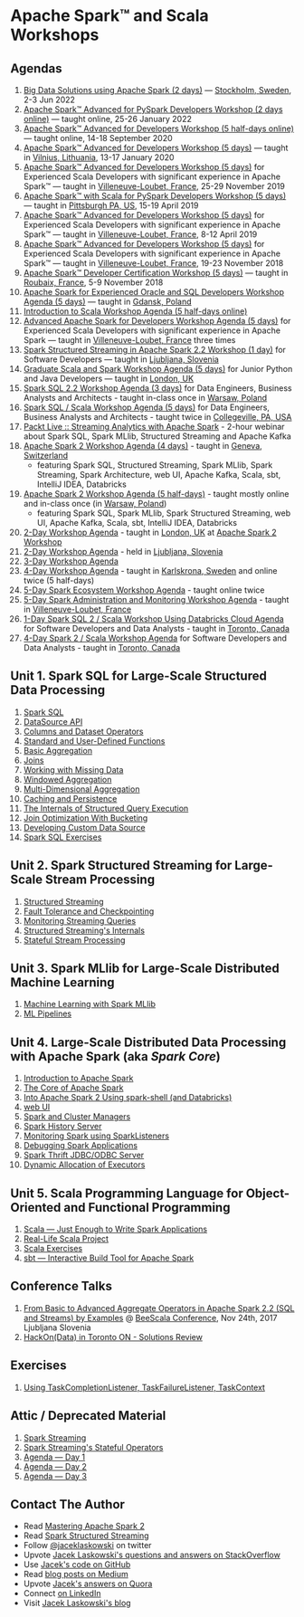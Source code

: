 # Apache Spark™ and Scala Workshops

## Agendas

1. [Big Data Solutions using Apache Spark (2 days)](https://jaceklaskowski.github.io/spark-workshop/slides/00_agenda-2-days-Big-Data-Solutions-using-Apache-Spark.html) &mdash; [Stockholm, Sweden](https://en.wikipedia.org/wiki/Stockholm), 2-3 Jun 2022
1. [Apache Spark™ Advanced for PySpark Developers Workshop (2 days online)](https://jaceklaskowski.github.io/spark-workshop/slides/00_agenda-2-days-Spark-SQL-for-PySpark-Developers.html) &mdash; taught online, 25-26 January 2022
1. [Apache Spark™ Advanced for Developers Workshop (5 half-days online)](https://jaceklaskowski.github.io/spark-workshop/slides/00_agenda-5-days-online-Apache-Spark-Advanced-for-Developers.html) &mdash; taught online, 14-18 September 2020
1. [Apache Spark™ Advanced for Developers Workshop (5 days)](https://jaceklaskowski.github.io/spark-workshop/slides/00_agenda-5-days-Apache-Spark-Advanced-for-Developers.html) &mdash; taught in [Vilnius, Lithuania](https://en.wikipedia.org/wiki/Vilnius), 13-17 January 2020
1. [Apache Spark™ Advanced for Developers Workshop (5 days)](https://jaceklaskowski.github.io/spark-workshop/slides/00_agenda-5-days-Apache-Spark-Advanced-for-Developers-1911.html) for Experienced Scala Developers with significant experience in Apache Spark™ &mdash; taught in [Villeneuve-Loubet, France](https://en.wikipedia.org/wiki/Villeneuve-Loubet), 25-29 November 2019
1. [Apache Spark™ with Scala for PySpark Developers Workshop (5 days)](https://jaceklaskowski.github.io/spark-workshop/slides/00_agenda-5-days-Apache-Spark-with-Scala-for-PySpark-Developers-Workshop.html) &mdash; taught in [Pittsburgh PA, US](https://en.wikipedia.org/wiki/Pittsburgh), 15-19 April 2019
1. [Apache Spark™ Advanced for Developers Workshop (5 days)](https://jaceklaskowski.github.io/spark-workshop/slides/00_agenda-5-days-Apache-Spark-Advanced-for-Developers-1904.html) for Experienced Scala Developers with significant experience in Apache Spark™ &mdash; taught in [Villeneuve-Loubet, France](https://en.wikipedia.org/wiki/Villeneuve-Loubet), 8-12 April 2019
1. [Apache Spark™ Advanced for Developers Workshop (5 days)](https://jaceklaskowski.github.io/spark-workshop/slides/00_agenda-5-days-Apache-Spark-Advanced-for-Developers_2018.html) for Experienced Scala Developers with significant experience in Apache Spark™ &mdash; taught in [Villeneuve-Loubet, France](https://en.wikipedia.org/wiki/Villeneuve-Loubet), 19-23 November 2018
1. [Apache Spark™ Developer Certification Workshop (5 days)](https://jaceklaskowski.github.io/spark-workshop/slides/00_agenda-5-days-Apache-Spark-Developer-Certification.html) &mdash; taught in [Roubaix, France](https://en.wikipedia.org/wiki/Roubaix), 5-9 November 2018
1. [Apache Spark for Experienced Oracle and SQL Developers Workshop Agenda (5 days)](https://jaceklaskowski.github.io/spark-workshop/slides/00_agenda-5-days-Apache-Spark-for-Experienced-Oracle-and-SQL-Developers.html) &mdash; taught in [Gdansk, Poland](https://en.wikipedia.org/wiki/Gda%C5%84sk)
1. [Introduction to Scala Workshop Agenda (5 half-days online)](https://jaceklaskowski.github.io/spark-workshop/slides/00_agenda-5-days-online-intro-to-scala.html)
1. [Advanced Apache Spark for Developers Workshop Agenda (5 days)](https://jaceklaskowski.github.io/spark-workshop/slides/00_agenda-5-days-advanced-spark-developers.html) for Experienced Scala Developers with significant experience in Apache Spark &mdash; taught in [Villeneuve-Loubet, France](https://en.wikipedia.org/wiki/Villeneuve-Loubet) three times
1. [Spark Structured Streaming in Apache Spark 2.2 Workshop (1 day)](https://jaceklaskowski.github.io/spark-workshop/slides/00_agenda-1-day-spark-structured-streaming.html) for Software Developers &mdash; taught in [Ljubljana, Slovenia](https://en.wikipedia.org/wiki/Ljubljana)
1. [Graduate Scala and Spark Workshop Agenda (5 days)](https://jaceklaskowski.github.io/spark-workshop/slides/00_agenda-5-days-graduate-scala-spark.html) for Junior Python and Java Developers &mdash; taught in [London, UK](https://en.wikipedia.org/wiki/London)
1. [Spark SQL 2.2 Workshop Agenda (3 days)](https://jaceklaskowski.github.io/spark-workshop/slides/00_agenda-3-days-Spark-SQL.html) for Data Engineers, Business Analysts and Architects - taught in-class once in [Warsaw, Poland](https://en.wikipedia.org/wiki/Warsaw)
1. [Spark SQL / Scala Workshop Agenda (5 days)](https://jaceklaskowski.github.io/spark-workshop/slides/00_agenda-5-days-Scala-SparkSQL.html) for Data Engineers, Business Analysts and Architects - taught twice in [Collegeville, PA, USA](https://en.wikipedia.org/wiki/Collegeville,_Pennsylvania)
1. [Packt Live :: Streaming Analytics with Apache Spark](https://jaceklaskowski.github.io/spark-workshop/slides/00_Packt_Live_Streaming_Analytics.html) - 2-hour webinar about Spark SQL, Spark MLlib, Structured Streaming and Apache Kafka
1. [Apache Spark 2 Workshop Agenda (4 days)](https://jaceklaskowski.github.io/spark-workshop/slides/00_agenda-4-days-Scala-SparkSQL-Streaming-MLlib-Kafka.html) - taught in [Geneva, Switzerland](https://en.wikipedia.org/wiki/Geneva)
    * featuring Spark SQL, Structured Streaming, Spark MLlib, Spark Streaming, Spark Architecture, web UI, Apache Kafka, Scala, sbt, IntelliJ IDEA, Databricks
1. [Apache Spark 2 Workshop Agenda (5 half-days)](https://jaceklaskowski.github.io/spark-workshop/slides/00_agenda-5-half-days-Scala-SparkSQL-SparkMLlib-Kafka.html) - taught mostly online and in-class once (in [Warsaw, Poland](https://en.wikipedia.org/wiki/Warsaw))
    * featuring Spark SQL, Spark MLlib, Spark Structured Streaming, web UI, Apache Kafka, Scala, sbt, IntelliJ IDEA, Databricks
1. [2-Day Workshop Agenda](https://jaceklaskowski.github.io/spark-workshop/slides/00_agenda-2-days.html) - taught in [London, UK](https://en.wikipedia.org/wiki/London) at [Apache Spark 2 Workshop](http://www.meetup.com/London-Spark-Coding-Dojo/events/233488536/)
1. [2-Day Workshop Agenda](https://jaceklaskowski.github.io/spark-workshop/slides/00_agenda-2-days-ljubljana.html) - held in [Ljubljana, Slovenia](https://en.wikipedia.org/wiki/Ljubljana)
1. [3-Day Workshop Agenda](https://jaceklaskowski.github.io/spark-workshop/slides/00_agenda.html)
1. [4-Day Workshop Agenda](https://jaceklaskowski.github.io/spark-workshop/slides/00_agenda-4-days.html) - taught in [Karlskrona, Sweden](https://en.wikipedia.org/wiki/Karlskrona) and online twice (5 half-days)
1. [5-Day Spark Ecosystem Workshop Agenda](https://jaceklaskowski.github.io/spark-workshop/slides/00_agenda-5-days-Spark-Ecosystem.html) - taught online twice
1. [5-Day Spark Administration and Monitoring Workshop Agenda](https://jaceklaskowski.github.io/spark-workshop/slides/00_agenda-5-days-Spark-Administration-Monitoring.html) - taught in [Villeneuve-Loubet, France](https://en.wikipedia.org/wiki/Villeneuve-Loubet)
1. [1-Day Spark SQL 2 / Scala Workshop Using Databricks Cloud Agenda](https://jaceklaskowski.github.io/spark-workshop/slides/00_agenda-1-day-SparkSQL-Databricks-Cloud.html) for Software Developers and Data Analysts - taught in [Toronto, Canada](https://en.wikipedia.org/wiki/Toronto)
1. [4-Day Spark 2 / Scala Workshop Agenda](https://jaceklaskowski.github.io/spark-workshop/slides/00_agenda-4-days-toronto.html) for Software Developers and Data Analysts - taught in [Toronto, Canada](https://en.wikipedia.org/wiki/Toronto)

## Unit 1. Spark SQL for Large-Scale Structured Data Processing

1. [Spark SQL](https://jaceklaskowski.github.io/spark-workshop/slides/spark-sql.html)
1. [DataSource API](https://jaceklaskowski.github.io/spark-workshop/slides/01_datasource.html)
1. [Columns and Dataset Operators](https://jaceklaskowski.github.io/spark-workshop/slides/spark-sql-columns-and-dataset-operators.html)
1. [Standard and User-Defined Functions](https://jaceklaskowski.github.io/spark-workshop/slides/spark-sql-standard-functions-udfs.html)
1. [Basic Aggregation](https://jaceklaskowski.github.io/spark-workshop/slides/spark-sql-basic-aggregation.html)
1. [Joins](https://jaceklaskowski.github.io/spark-workshop/slides/spark-sql-joins.html)
1. [Working with Missing Data](https://jaceklaskowski.github.io/spark-workshop/slides/spark-sql-Working-with-Missing-Data.html)
1. [Windowed Aggregation](https://jaceklaskowski.github.io/spark-workshop/slides/spark-sql-windowed-aggregation.html)
1. [Multi-Dimensional Aggregation](https://jaceklaskowski.github.io/spark-workshop/slides/spark-sql-multi-dimensional-aggregation.html)
1. [Caching and Persistence](https://jaceklaskowski.github.io/spark-workshop/slides/spark-sql-dataset-caching-and-persistence.html)
1. [The Internals of Structured Query Execution](https://jaceklaskowski.github.io/spark-workshop/slides/spark-sql-internals-of-structured-query-execution.html)
1. [Join Optimization With Bucketing](https://jaceklaskowski.github.io/spark-workshop/slides/spark-sql-bucketing.html)
1. [Developing Custom Data Source](https://jaceklaskowski.github.io/spark-workshop/slides/spark-sql-Developing-Custom-Data-Source.html)
1. [Spark SQL Exercises](https://jaceklaskowski.github.io/spark-workshop/slides/spark-sql-exercises.html)

## Unit 2. Spark Structured Streaming for Large-Scale Stream Processing

1. [Structured Streaming](https://jaceklaskowski.github.io/spark-workshop/slides/spark-structured-streaming.html)
1. [Fault Tolerance and Checkpointing](https://jaceklaskowski.github.io/spark-workshop/slides/structured-streaming-checkpointing.html)
1. [Monitoring Streaming Queries](https://jaceklaskowski.github.io/spark-workshop/slides/structured-streaming-monitoring.html)
1. [Structured Streaming's Internals](https://jaceklaskowski.github.io/spark-workshop/slides/structured-streaming-internals.html)
1. [Stateful Stream Processing](https://jaceklaskowski.github.io/spark-workshop/slides/structured-streaming-stateful-stream-processing.html)

## Unit 3. Spark MLlib for Large-Scale Distributed Machine Learning

1. [Machine Learning with Spark MLlib](https://jaceklaskowski.github.io/spark-workshop/slides/spark-mllib.html)
2. [ML Pipelines](https://jaceklaskowski.github.io/spark-workshop/slides/spark-mllib-ml-pipelines.html)

## Unit 4. Large-Scale Distributed Data Processing with Apache Spark (aka _Spark Core_)

1. [Introduction to Apache Spark](https://jaceklaskowski.github.io/spark-workshop/slides/01_introduction-to-spark.html)
2. [The Core of Apache Spark](https://jaceklaskowski.github.io/spark-workshop/slides/spark-core.html)
3. [Into Apache Spark 2 Using spark-shell (and Databricks)](https://jaceklaskowski.github.io/spark-workshop/slides/01_Spark-Intro-Using-Spark-Shell.html)
4. [web UI](https://jaceklaskowski.github.io/spark-workshop/slides/spark-core-webui.html)
5. [Spark and Cluster Managers](https://jaceklaskowski.github.io/spark-workshop/slides/spark-core-spark-and-cluster-managers.html)
6. [Spark History Server](https://jaceklaskowski.github.io/spark-workshop/slides/12_SparkCore-Spark-History-Server.html)
7. [Monitoring Spark using SparkListeners](https://jaceklaskowski.github.io/spark-workshop/slides/spark-core-monitoring-sparklisteners.html)
8. [Debugging Spark Applications](https://jaceklaskowski.github.io/spark-workshop/slides/02_debugging-spark.html)
9. [Spark Thrift JDBC/ODBC Server](https://jaceklaskowski.github.io/spark-workshop/slides/09_SparkSQL-Spark-Thrift-Server.html)
10. [Dynamic Allocation of Executors](https://jaceklaskowski.github.io/spark-workshop/slides/07_Spark-Core-Dynamic-Allocation-Of-Executors.html)

## Unit 5. Scala Programming Language for Object-Oriented and Functional Programming

1. [Scala &mdash; Just Enough to Write Spark Applications](https://jaceklaskowski.github.io/spark-workshop/slides/02_scala.html)
2. [Real-Life Scala Project](https://jaceklaskowski.github.io/spark-workshop/slides/02_scala-real-life-project.html)
3. [Scala Exercises](https://jaceklaskowski.github.io/spark-workshop/slides/02_scala-exercises.html)
4. [sbt &mdash; Interactive Build Tool for Apache Spark](https://jaceklaskowski.github.io/spark-workshop/slides/02_sbt.html)

## Conference Talks

1. [From Basic to Advanced Aggregate Operators in Apache Spark 2.2 (SQL and Streams) by Examples](https://jaceklaskowski.github.io/spark-workshop/slides/beescala-nov-24-spark-sql-streaming-from-basic-to-advanced-aggregates.html) @ [BeeScala Conference](https://www.bee-scala.org), Nov 24th, 2017 Ljubljana Slovenia
1. [HackOn(Data) in Toronto ON - Solutions Review](https://jaceklaskowski.github.io/spark-workshop/slides/hackondata-solutions-review.html)

## Exercises

1. [Using TaskCompletionListener, TaskFailureListener, TaskContext](https://jaceklaskowski.github.io/spark-workshop/slides/exercise-TaskCompletionListener-TaskFailureListener-TaskContext.html)

## Attic / Deprecated Material

1. [Spark Streaming](https://jaceklaskowski.github.io/spark-workshop/slides/04_spark_streaming.html)
1. [Spark Streaming's Stateful Operators](https://jaceklaskowski.github.io/spark-workshop/slides/04_SparkStreaming-Stateful-Operators.html)
1. [Agenda &mdash; Day 1](https://jaceklaskowski.github.io/spark-workshop/slides/01_agenda.html)
1. [Agenda &mdash; Day 2](https://jaceklaskowski.github.io/spark-workshop/slides/02_agenda.html)
1. [Agenda &mdash; Day 3](https://jaceklaskowski.github.io/spark-workshop/slides/03_agenda.html)

## Contact The Author

* Read [Mastering Apache Spark 2](https://bit.ly/mastering-apache-spark)
* Read [Spark Structured Streaming](https://bit.ly/spark-structured-streaming)
* Follow [@jaceklaskowski](https://twitter.com/jaceklaskowski) on twitter
* Upvote [Jacek Laskowski's questions and answers on StackOverflow](http://stackoverflow.com/users/1305344/jacek-laskowski)
* Use [Jacek's code on GitHub](https://github.com/jaceklaskowski)
* Read [blog posts on Medium](https://medium.com/@jaceklaskowski)
* Upvote [Jacek's answers on Quora](https://www.quora.com/profile/Jacek-Laskowski)
* Connect [on LinkedIn](https://www.linkedin.com/in/jaceklaskowski/)
* Visit [Jacek Laskowski's blog](https://blog.jaceklaskowski.pl)

